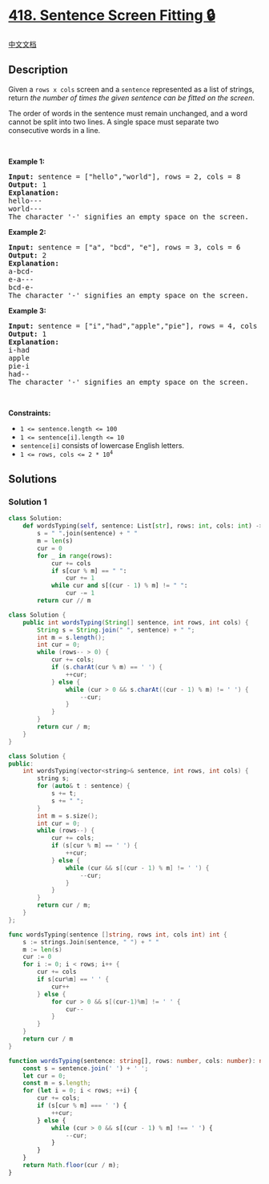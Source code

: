 # [418. Sentence Screen Fitting 🔒](https://leetcode.com/problems/sentence-screen-fitting)

[中文文档](/solution/0400-0499/0418.Sentence%20Screen%20Fitting/README.md)

<!-- tags:Array,String,Dynamic Programming -->

<!-- difficulty:Medium -->

## Description

<p>Given a&nbsp;<code>rows x cols</code> screen and a <code>sentence</code> represented as a list of strings, return <em>the number of&nbsp;times the given sentence can be fitted on the screen</em>.</p>

<p>The order of words in the sentence must remain unchanged, and a word cannot be split into two lines. A single space must separate two consecutive words in a line.</p>

<p>&nbsp;</p>
<p><strong class="example">Example 1:</strong></p>

<pre>
<strong>Input:</strong> sentence = [&quot;hello&quot;,&quot;world&quot;], rows = 2, cols = 8
<strong>Output:</strong> 1
<strong>Explanation:</strong>
hello---
world---
The character &#39;-&#39; signifies an empty space on the screen.
</pre>

<p><strong class="example">Example 2:</strong></p>

<pre>
<strong>Input:</strong> sentence = [&quot;a&quot;, &quot;bcd&quot;, &quot;e&quot;], rows = 3, cols = 6
<strong>Output:</strong> 2
<strong>Explanation:</strong>
a-bcd- 
e-a---
bcd-e-
The character &#39;-&#39; signifies an empty space on the screen.
</pre>

<p><strong class="example">Example 3:</strong></p>

<pre>
<strong>Input:</strong> sentence = [&quot;i&quot;,&quot;had&quot;,&quot;apple&quot;,&quot;pie&quot;], rows = 4, cols = 5
<strong>Output:</strong> 1
<strong>Explanation:</strong>
i-had
apple
pie-i
had--
The character &#39;-&#39; signifies an empty space on the screen.
</pre>

<p>&nbsp;</p>
<p><strong>Constraints:</strong></p>

<ul>
	<li><code>1 &lt;= sentence.length &lt;= 100</code></li>
	<li><code>1 &lt;= sentence[i].length &lt;= 10</code></li>
	<li><code>sentence[i]</code> consists of lowercase English letters.</li>
	<li><code>1 &lt;= rows, cols &lt;= 2 * 10<sup>4</sup></code></li>
</ul>

## Solutions

### Solution 1

<!-- tabs:start -->

```python
class Solution:
    def wordsTyping(self, sentence: List[str], rows: int, cols: int) -> int:
        s = " ".join(sentence) + " "
        m = len(s)
        cur = 0
        for _ in range(rows):
            cur += cols
            if s[cur % m] == " ":
                cur += 1
            while cur and s[(cur - 1) % m] != " ":
                cur -= 1
        return cur // m
```

```java
class Solution {
    public int wordsTyping(String[] sentence, int rows, int cols) {
        String s = String.join(" ", sentence) + " ";
        int m = s.length();
        int cur = 0;
        while (rows-- > 0) {
            cur += cols;
            if (s.charAt(cur % m) == ' ') {
                ++cur;
            } else {
                while (cur > 0 && s.charAt((cur - 1) % m) != ' ') {
                    --cur;
                }
            }
        }
        return cur / m;
    }
}
```

```cpp
class Solution {
public:
    int wordsTyping(vector<string>& sentence, int rows, int cols) {
        string s;
        for (auto& t : sentence) {
            s += t;
            s += " ";
        }
        int m = s.size();
        int cur = 0;
        while (rows--) {
            cur += cols;
            if (s[cur % m] == ' ') {
                ++cur;
            } else {
                while (cur && s[(cur - 1) % m] != ' ') {
                    --cur;
                }
            }
        }
        return cur / m;
    }
};
```

```go
func wordsTyping(sentence []string, rows int, cols int) int {
	s := strings.Join(sentence, " ") + " "
	m := len(s)
	cur := 0
	for i := 0; i < rows; i++ {
		cur += cols
		if s[cur%m] == ' ' {
			cur++
		} else {
			for cur > 0 && s[(cur-1)%m] != ' ' {
				cur--
			}
		}
	}
	return cur / m
}
```

```ts
function wordsTyping(sentence: string[], rows: number, cols: number): number {
    const s = sentence.join(' ') + ' ';
    let cur = 0;
    const m = s.length;
    for (let i = 0; i < rows; ++i) {
        cur += cols;
        if (s[cur % m] === ' ') {
            ++cur;
        } else {
            while (cur > 0 && s[(cur - 1) % m] !== ' ') {
                --cur;
            }
        }
    }
    return Math.floor(cur / m);
}
```

<!-- tabs:end -->

<!-- end -->
